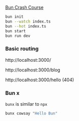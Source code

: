 [Bun Crash Course](https://youtu.be/U4JVw8K19uY?si=x0j53Ixv3AdF8LRd)

```sh
bun init
bun --watch index.ts
bun --hot index.ts
bun start
bun run dev
```

### Basic routing

http://localhost:3000/

http://localhost:3000/blog

http://localhost:3000/hello (404)

### Bun x

`bunx` is similar to `npx`

```sh
bunx cowsay "Hello Bun"
```

<br>
